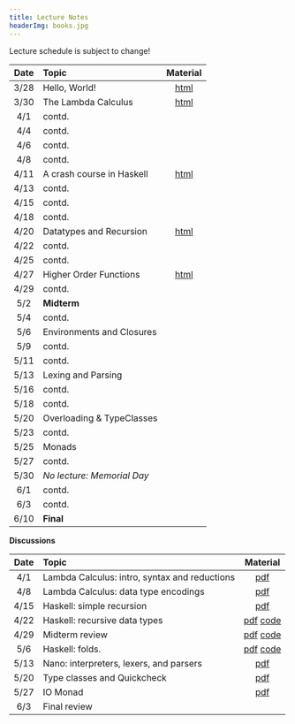 ```yaml
---
title: Lecture Notes
headerImg: books.jpg
---
```


Lecture schedule is subject to change!

| Date       | Topic                           | Material                  |
|:----------:|:--------------------------------|:-------------------------:|
| 3/28       | Hello, World!                   | [html][lec0]              |            
| 3/30       | The Lambda Calculus             | [html][lec1]              |
| 4/1        | contd.                          |                           |
| 4/4        | contd.                          |                           |
| 4/6        | contd.                          |                           |
| 4/8        | contd.                          |                           |
| 4/11       | A crash course in Haskell       |  [html][lec2]             |
| 4/13       | contd.                          |                           |
| 4/15       | contd.                          |                           |
| 4/18       | contd.                          |                           |
| 4/20       | Datatypes and Recursion         |  [html][lec3]             |
| 4/22       | contd.                          |                           |
| 4/25       | contd.                          |                           |
| 4/27       | Higher Order Functions          |  [html][lec4]             |
| 4/29       | contd.                          |                           |
| 5/2        | **Midterm**                     |                           |
| 5/4        | contd.                          |                           |
| 5/6        | Environments and Closures       |                           |
| 5/9        | contd.                          |                           |
| 5/11       | contd.                          |                           |
| 5/13       | Lexing and Parsing              |                           |
| 5/16       | contd.                          |                           |
| 5/18       | contd.                          |                           |
| 5/20       | Overloading & TypeClasses       |                           |
| 5/23       | contd.                          |                           |
| 5/25       | Monads                          |                           |
| 5/27       | contd.                          |                           |
| 5/30       | *No lecture: Memorial Day*      |                           |
| 6/1        | contd.                          |                           |
| 6/3        | contd.                          |                           |
| 6/10       | **Final**                       |                           |


**Discussions**

| Date       | Topic                                           | Material                  |
|:----------:|:------------------------------------------------|:-------------------------:|
| 4/1        | Lambda Calculus: intro, syntax and reductions   | [pdf][disc1]              |
| 4/8        | Lambda Calculus: data type encodings            | [pdf][disc2]              |
| 4/15       | Haskell: simple recursion                       | [pdf][disc3]              |
| 4/22       | Haskell: recursive data types                   | [pdf][disc4] [code][disc4code] |
| 4/29       | Midterm review                                  | [pdf][disc5] [code][disc5code] |
| 5/6        | Haskell: folds.                                 | [pdf][disc6] [code][disc6code] |
| 5/13       | Nano: interpreters, lexers, and parsers         | [pdf][disc7]              |
| 5/20       | Type classes and Quickcheck                     | [pdf][disc8]              |
| 5/27       | IO Monad                                        | [pdf][disc9]              |
| 6/3        | Final review                                    |                           |


[lec0]: lectures/00-hello.html
[lec1]: lectures/01-lambda.html
[lec2]: lectures/02-haskell.html
[lec3]: lectures/03-datatypes.html
[lec4]: lectures/04-hof.html
[lec5]: lectures/05-closure.html
[lec6]: lectures/06-parsing.html
[lec7]: lectures/07-classes.html
[lec8]: lectures/08-monads.html
[lec9]: lectures/09-types.html
[soundness]: lectures/soundness.html
[mock-final]: https://github.com/cse130-assignments/mock-final

[disc1]: /static/raw/discussion-week-01.pdf
[disc2]: /static/raw/discussion-week-02.pdf
[disc3]: /static/raw/discussion-week-03.pdf
[disc3code]: /static/raw/discussion-week-03.hs
[disc4]: /static/raw/discussion-week-04.pdf
[disc4code]: /static/raw/discussion-week-04.hs
[disc5]: /static/raw/discussion-week-05.pdf
[disc5code]: /static/raw/discussion-week-05.hs
[disc6]: /static/raw/discussion-week-06.pdf
[disc6code]: /static/raw/discussion-week-06.hs
[disc7]: /static/raw/discussion-week-07.pdf
[disc8]: /static/raw/discussion-week-08.pdf
[disc8code]: /static/raw/discussion-week-08.hs
[disc9]: /static/raw/discussion-week-09.pdf

[parsing]: https://github.com/cse130-sp18/arith
[elsa]: https://github.com/ucsd-progsys/elsa
